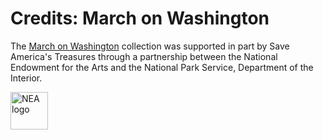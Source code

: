 # Credits: March on Washington
  
The [March on Washington](/collections/march-march-on-washington) collection was supported in part by Save America's Treasures through a partnership between the National Endowment for the Arts and the National Park Service, Department of the Interior.

<a href="http://www.arts.gov"><img height="60" src="https://s3.amazonaws.com/openvault.wgbh.org/logos/NEA.jpg"
 alt="NEA logo" title="NEA">


  
